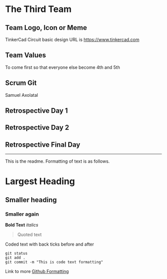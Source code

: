 # The Third Team

## Team Logo, Icon or Meme

TinkerCad Circuit basic design URL is
https://www.tinkercad.com

## Team Values

To come first so that everyone else become 4th and 5th

## Scrum Git

Samuel Axolatal

## Retrospective Day 1

## Retrospective Day 2

## Retrospective Final Day

---------------------------------------------------------

This is the readme. Formatting of text is as follows.

# Largest Heading
## Smaller heading
### Smaller again

**Bold Text**
*italics*
>Quoted text

Coded text with back ticks before and after
```
git status
git add .
git commit -m "This is code text formatting"
```

Link to more [Github Formatting](https://help.github.com/en/github/writing-on-github/basic-writing-and-formatting-syntax)
